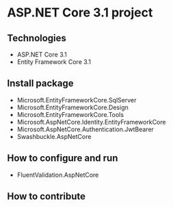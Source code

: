 # ASP.NET Core 3.1 project

## Technologies
- ASP.NET Core 3.1
- Entity Framework Core 3.1
## Install package
- Microsoft.EntityFrameworkCore.SqlServer
- Microsoft.EntityFrameworkCore.Design
- Microsoft.EntityFrameworkCore.Tools
- Microsoft.AspNetCore.Identity.EntityFrameworkCore
- Microsoft.AspNetCore.Authentication.JwtBearer
- Swashbuckle.AspNetCore
## How to configure and run
- FluentValidation.AspNetCore
## How to contribute